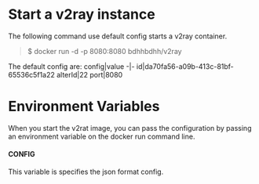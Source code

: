 # Start a v2ray instance
The following command use default config starts a v2ray container.
> $ docker run -d -p 8080:8080 bdhhbdhh/v2ray

The default config are:
config|value
-|-
id|da70fa56-a09b-413c-81bf-65536c5f1a22
alterId|22
port|8080


# Environment Variables
When you start the v2rat image, you can pass the configuration by passing an environment variable on the docker run command line.
#### **CONFIG**
This variable is specifies the json format config.
